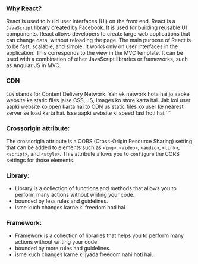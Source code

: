 
### Why React? 
React is used to build user interfaces (UI) on the front end. React is a ```JavaScript``` library created by Facebook. It is used for building reusable UI components. React allows developers to create large web applications that can change data, without reloading the page. The main purpose of React is to be fast, scalable, and simple. It works only on user interfaces in the application. This corresponds to the view in the MVC template. It can be used with a combination of other JavaScript libraries or frameworks, such as Angular JS in MVC.

### CDN
```CDN``` stands for Content Delivery Network. Yah ek network hota hai jo aapke website ke static files jaise CSS, JS, Images ko store karta hai. Jab koi user aapki website ko open karta hai to CDN us static files ko user ke nearest server se load karta hai. Isse aapki website ki speed fast hoti hai.```

### Crossorigin attribute:
The crossorigin attribute is a CORS (Cross-Origin Resource Sharing) setting that can be added to elements such as ```<img>```, ```<video>```, ```<audio>```, ```<link>```, ```<script>```, and ```<style>```. This attribute allows you to ```configure``` the CORS settings for those elements.

### Library:
- Library is a collection of functions and methods that allows you to perform many actions without writing your code. 
- bounded by less rules and guidelines.
- isme kuch changes karne ki freedom hoti hai.
    
### Framework:
- Framework is a collection of libraries that helps you to perform many actions without writing your code.
- bounded by more rules and guidelines.
- isme kuch changes karne ki jyada freedom nahi hoti hai.
